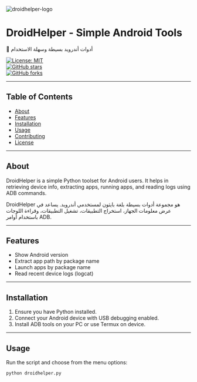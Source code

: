 ![droidhelper-logo](droidhelper-logo.jpg)

# DroidHelper - Simple Android Tools  
📱 أدوات أندرويد بسيطة وسهلة الاستخدام

[![License: MIT](https://img.shields.io/badge/License-MIT-green.svg)](./LICENSE)  
[![GitHub stars](https://img.shields.io/github/stars/mina2357/DroidHelper?style=social)](https://github.com/mina2357/DroidHelper/stargazers)  
[![GitHub forks](https://img.shields.io/github/forks/mina2357/DroidHelper?style=social)](https://github.com/mina2357/DroidHelper/network/members)

---

## Table of Contents  
- [About](#about)  
- [Features](#features)  
- [Installation](#installation)  
- [Usage](#usage)  
- [Contributing](#contributing)  
- [License](#license)

---

## About  
DroidHelper is a simple Python toolset for Android users. It helps in retrieving device info, extracting apps, running apps, and reading logs using ADB commands.

DroidHelper هو مجموعة أدوات بسيطة بلغة بايثون لمستخدمي أندرويد. يساعد في عرض معلومات الجهاز، استخراج التطبيقات، تشغيل التطبيقات، وقراءة اللوجات باستخدام أوامر ADB.

---

## Features  
- Show Android version  
- Extract app path by package name  
- Launch apps by package name  
- Read recent device logs (logcat)

---

## Installation  
1. Ensure you have Python installed.  
2. Connect your Android device with USB debugging enabled.  
3. Install ADB tools on your PC or use Termux on device.

---

## Usage  
Run the script and choose from the menu options:  

```bash
python droidhelper.py
